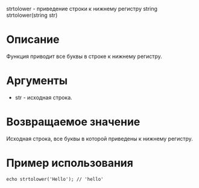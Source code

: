 strtolower - приведение строки к нижнему регистру
    string strtolower(string str)

Описание
========

Функция приводит все буквы в строке к нижнему регистру.

Аргументы
=========

* str - исходная строка.

Возвращаемое значение
=====================

Исходная строка, все буквы в которой приведены к нижнему регистру.

Пример использования
====================

    echo strtolower('Hello'); // 'hello'
